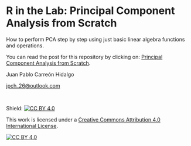 R in the Lab: Principal Component Analysis from Scratch
================

How to perform PCA step by step using just basic linear algebra functions and operations.

You can read the post for this repository by clicking on: <a href="https://r-inthelab.net/2021/10/14/principal-component-analysis-pca-from-scratch/">Principal Component Analysis from Scratch</a>.

Juan Pablo Carreón Hidalgo

<jpch_26@outlook.com>

 

Shield: [![CC BY 4.0][cc-by-shield]][cc-by]

This work is licensed under a
[Creative Commons Attribution 4.0 International License][cc-by].

[![CC BY 4.0][cc-by-image]][cc-by]

[cc-by]: http://creativecommons.org/licenses/by/4.0/
[cc-by-image]: https://i.creativecommons.org/l/by/4.0/88x31.png
[cc-by-shield]: https://img.shields.io/badge/License-CC%20BY%204.0-lightgrey.svg
